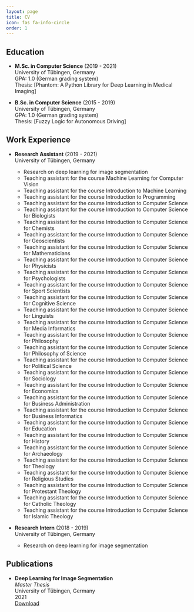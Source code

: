 ```yaml
---
layout: page
title: CV
icon: fas fa-info-circle
order: 1
---
```


## Education

- **M.Sc. in Computer Science** (2019 - 2021)  
  University of Tübingen, Germany  
  GPA: 1.0 (German grading system)  
  Thesis: [Phantom: A Python Library for Deep Learning in Medical Imaging]

- **B.Sc. in Computer Science** (2015 - 2019)  
  University of Tübingen, Germany  
  GPA: 1.0 (German grading system)  
  Thesis: [Fuzzy Logic for Autonomous Driving]

## Work Experience

- **Research Assistant** (2019 - 2021)  
  University of Tübingen, Germany  
    - Research on deep learning for image segmentation
    - Teaching assistant for the course Machine Learning for Computer Vision
    - Teaching assistant for the course Introduction to Machine Learning
    - Teaching assistant for the course Introduction to Programming
    - Teaching assistant for the course Introduction to Computer Science
    - Teaching assistant for the course Introduction to Computer Science for Biologists
    - Teaching assistant for the course Introduction to Computer Science for Chemists
    - Teaching assistant for the course Introduction to Computer Science for Geoscientists
    - Teaching assistant for the course Introduction to Computer Science for Mathematicians
    - Teaching assistant for the course Introduction to Computer Science for Physicists
    - Teaching assistant for the course Introduction to Computer Science for Psychologists
    - Teaching assistant for the course Introduction to Computer Science for Sport Scientists
    - Teaching assistant for the course Introduction to Computer Science for Cognitive Science
    - Teaching assistant for the course Introduction to Computer Science for Linguists
    - Teaching assistant for the course Introduction to Computer Science for Media Informatics
    - Teaching assistant for the course Introduction to Computer Science for Philosophy
    - Teaching assistant for the course Introduction to Computer Science for Philosophy of Science
    - Teaching assistant for the course Introduction to Computer Science for Political Science
    - Teaching assistant for the course Introduction to Computer Science for Sociology
    - Teaching assistant for the course Introduction to Computer Science for Economics
    - Teaching assistant for the course Introduction to Computer Science for Business Administration
    - Teaching assistant for the course Introduction to Computer Science for Business Informatics
    - Teaching assistant for the course Introduction to Computer Science for Education
    - Teaching assistant for the course Introduction to Computer Science for History
    - Teaching assistant for the course Introduction to Computer Science for Archaeology
    - Teaching assistant for the course Introduction to Computer Science for Theology
    - Teaching assistant for the course Introduction to Computer Science for Religious Studies
    - Teaching assistant for the course Introduction to Computer Science for Protestant Theology
    - Teaching assistant for the course Introduction to Computer Science for Catholic Theology
    - Teaching assistant for the course Introduction to Computer Science for Islamic Theology

- **Research Intern** (2018 - 2019)  
  University of Tübingen, Germany  
    - Research on deep learning for image segmentation


## Publications

- **Deep Learning for Image Segmentation**  
  *Master Thesis*  
  University of Tübingen, Germany  
  2021  
  [Download](https://www.dropbox.com/s/1r7w4l8m6h6g8z9/thesis.pdf?dl=0)
